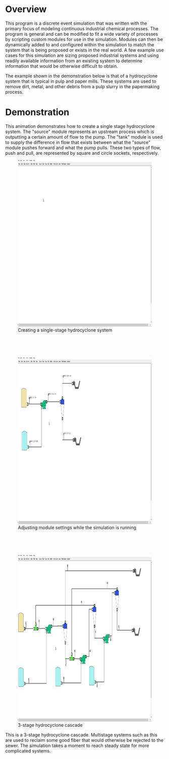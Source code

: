 <h1>Overview</h1>
This program is a discrete event simulation that was written with the primary focus of modeling continuous industrial chemical processes. The program is general and can be modified to fit a wide variety of processes by scripting custom modules for use 
in the simulation. Modules can then be dynamically added to and configured within the simulation to match the system that is 
being proposed or exists in the real world. A few example use cases for this simulation are sizing proposed industrial 
systems and using readily available information from an existing system to determine information that would be otherwise 
difficult to obtain. 

The example shown in the demonstration below is that of a hydrocyclone system that is typical in pulp and paper mills. These systems are used to remove dirt, metal, and other debris from a pulp slurry in the papermaking process. 
<h1>Demonstration</h1>
This animation demonstrates how to create a single stage hydrocyclone system. The "source" module represents an upstream process which is outputting a certain amount of flow to the pump. The "tank" module is used to supply the difference in flow that exists between what the "source" module pushes forward and what the pump pulls. These two types of flow, push and pull, are represented by square and circle sockets, respectively. 
<figure>
    <img src="https://github.com/herstky/DES/raw/master/demos/model_creation.gif" height="528" width="1000">
    <figcaption>Creating a single-stage hydrocyclone system</figcaption>
</figure>
<br>
<br>
<br>
<figure>
    <img src="https://github.com/herstky/DES/raw/master/demos/changing_settings.gif" height="528" width="1000">
    <figcaption>Adjusting module settings while the simulation is running</figcaption>
</figure>
<br>
<br>
<br>
<figure>
    <img src="https://github.com/herstky/DES/raw/master/demos/hydrocyclone_cascade.gif" height="528" width="1000">
    <figcaption>3-stage hydrocyclone cascade</figcaption>
</figure>
This is a 3-stage hydrocyclone cascade. Multistage systems such as this are used to reclaim some good fiber that would otherwise be rejected to the sewer. The simulation takes a moment to reach steady state for more complicated systems.

